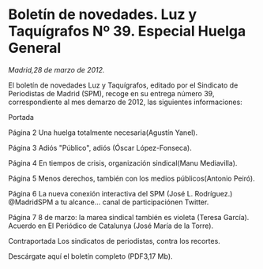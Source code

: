 # Boletín de novedades. Luz y Taquígrafos Nº 39. Especial Huelga General

*Madrid,28 de marzo de 2012.*

El boletín de novedades Luz y Taquígrafos, editado por el Sindicato de Periodistas de Madrid (SPM), recoge en su entrega número 39, correspondiente al mes demarzo de 2012, las siguientes informaciones:

Portada

Página 2
Una huelga totalmente necesaria(Agustín Yanel).

Página 3
Adiós "Público", adiós (Óscar López-Fonseca).

Página 4
En tiempos de crisis, organización sindical(Manu Mediavilla).

Página 5
Menos derechos, también con los medios públicos(Antonio Peiró).

Página 6
La nueva conexión interactiva del SPM (José L. Rodríguez.)
@MadridSPM a tu alcance... canal de participaciónen Twitter.

Página 7
8 de marzo: la marea sindical también es violeta (Teresa García).
Acuerdo en El Periódico de Catalunya (José María de la Torre).

Contraportada
Los sindicatos de periodistas, contra los recortes.

Descárgate aquí el boletín completo (PDF3,17 Mb).
